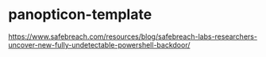# panopticon-template

https://www.safebreach.com/resources/blog/safebreach-labs-researchers-uncover-new-fully-undetectable-powershell-backdoor/
